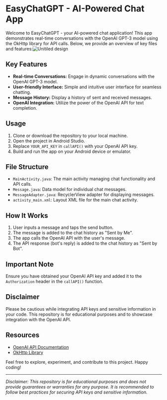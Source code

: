 # EasyChatGPT - AI-Powered Chat App

Welcome to EasyChatGPT - your AI-powered chat application! This app demonstrates real-time conversations with the OpenAI GPT-3 model using the OkHttp library for API calls. Below, we provide an overview of key files and features:![Unitiled design](https://user-images.githubusercontent.com/60041910/218378637-adf9bcbf-5c7e-4274-8491-1ebe2a28b396.gif)

## Key Features

- **Real-time Conversations:** Engage in dynamic conversations with the OpenAI GPT-3 model.
- **User-friendly Interface:** Simple and intuitive user interface for seamless chatting.
- **Message History:** Display a history of sent and received messages.
- **OpenAI Integration:** Utilize the power of the OpenAI API for text completion.

## Usage

1. Clone or download the repository to your local machine.
2. Open the project in Android Studio.
3. Replace `YOUR_API_KEY` in `callAPI()` with your OpenAI API key.
4. Build and run the app on your Android device or emulator.

## File Structure

- `MainActivity.java`: The main activity managing chat functionality and API calls.
- `Message.java`: Data model for individual chat messages.
- `MessageAdapter.java`: RecyclerView adapter for displaying messages.
- `activity_main.xml`: Layout XML file for the main chat activity.

## How It Works

1. User inputs a message and taps the send button.
2. The message is added to the chat history as "Sent by Me".
3. The app calls the OpenAI API with the user's message.
4. The API response (bot's reply) is added to the chat history as "Sent by Bot".

## Important Note

Ensure you have obtained your OpenAI API key and added it to the `Authorization` header in the `callAPI()` function.

## Disclaimer

Please be cautious while integrating API keys and sensitive information in your code. This repository is for educational purposes and to showcase integration with the OpenAI API.

## Resources

- [OpenAI API Documentation](https://beta.openai.com/docs/)
- [OkHttp Library](https://square.github.io/okhttp/)

Feel free to explore, experiment, and contribute to this project. Happy coding!

---

*Disclaimer: This repository is for educational purposes and does not provide guarantees or warranties for any purpose. It is recommended to follow best practices for securing API keys and sensitive information.*
